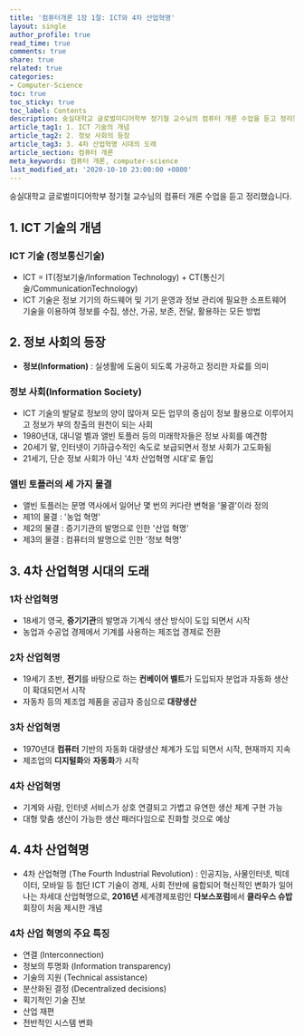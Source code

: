 ```yaml
---
title: '컴퓨터개론 1장 1절: ICT와 4차 산업혁명'
layout: single
author_profile: true
read_time: true
comments: true
share: true
related: true
categories:
- Computer-Science
toc: true
toc_sticky: true
toc_label: Contents
description: 숭실대학교 글로벌미디어학부 정기철 교수님의 컴퓨터 개론 수업을 듣고 정리했습니다.
article_tag1: 1. ICT 기술의 개념
article_tag2: 2. 정보 사회의 등장
article_tag3: 3. 4차 산업혁명 시대의 도래
article_section: 컴퓨터 개론
meta_keywords: 컴퓨터 개론, computer-science
last_modified_at: '2020-10-10 23:00:00 +0800'
---
```


숭실대학교 글로벌미디어학부 정기철 교수님의 컴퓨터 개론 수업을 듣고 정리했습니다.

## 1. ICT 기술의 개념
### **ICT 기술 (정보통신기술)** 
- ICT = IT(정보기술/Information Technology) + CT(통신기술/CommunicationTechnology)
- ICT 기술은 정보 기기의 하드웨어 및 기기 운영과 정보 관리에 필요한 소프트웨어 기술을 이용하여 정보를 수집, 생산, 가공, 보존, 전달, 활용하는 모든 방법

## 2. 정보 사회의 등장
- **정보(Information)** : 실생활에 도움이 되도록 가공하고 정리한 자료를 의미

### **정보 사회(Information Society)** 
- ICT 기술의 발달로 정보의 양이 많아져 모든 업무의 중심이 정보 활용으로 이루어지고 정보가 부의 창출의 원천이 되는 사회
- 1980년대, 대니얼 벨과 앨빈 토플러 등의 미래학자들은 정보 사회를 예견함
- 20세기 말, 인터넷이 기하급수적인 속도로 보급되면서 정보 사회가 고도화됨
- 21세기, 단순 정보 사회가 아닌 '4차 산업혁명 시대'로 돌입

### **앨빈 토플러의 세 가지 물결**
- 앨빈 토플러는 문명 역사에서 일어난 몇 번의 커다란 변혁을 '물결'이라 정의
- 제1의 물결 : '농업 혁명'
- 제2의 물결 : 증기기관의 발명으로 인한 '산업 혁명'
- 제3의 물결 : 컴퓨터의 발명으로 인한 '정보 혁명'

## 3. 4차 산업혁명 시대의 도래

### 1차 산업혁명
- 18세기 영국, **증기기관**의 발명과 기계식 생산 방식이 도입 되면서 시작
- 농업과 수공업 경제에서 기계를 사용하는 제조업 경제로 전환

### 2차 산업혁명
- 19세기 초반, **전기**를 바탕으로 하는 **컨베이어 벨트**가 도입되자 분업과 자동화 생산이 확대되면서 시작
- 자동차 등의 제조업 제품을 공급자 중심으로 **대량생산**

### 3차 산업혁명
- 1970년대 **컴퓨터** 기반의 자동화 대량생산 체계가 도입 되면서 시작, 현재까지 지속
- 제조업의 **디지털화**와 **자동화**가 시작

### 4차 산업혁명
- 기계와 사람, 인터넷 서비스가 상호 연결되고 가볍고 유연한 생산 체계 구현 가능
- 대형 맞춤 생산이 가능한 생산 패러다임으로 진화할 것으로 예상

## **4. 4차 산업혁명**
- 4차 산업혁명 (The Fourth Industrial Revolution) : 인공지능, 사물인터넷, 빅데이터, 모바일 등 첨단 ICT 기술이 경제, 사회 전반에 융합되어 혁신적인 변화가 일어나는 차세대 산업혁명으로, **2016년** 세계경제포럼인 **다보스포럼**에서 **클라우스 슈밥** 회장이 처음 제시한 개념

### 4차 산업 혁명의 주요 특징
- 연결 (Interconnection)
- 정보의 투명화 (Information transparency)
- 기술의 지원 (Technical assistance)
- 분산화된 결정 (Decentralized decisions)
- 획기적인 기술 진보
- 산업 재편
- 전반적인 시스템 변화
